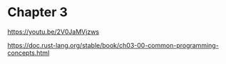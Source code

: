 # Chapter 3

https://youtu.be/2V0JaMVjzws

https://doc.rust-lang.org/stable/book/ch03-00-common-programming-concepts.html

